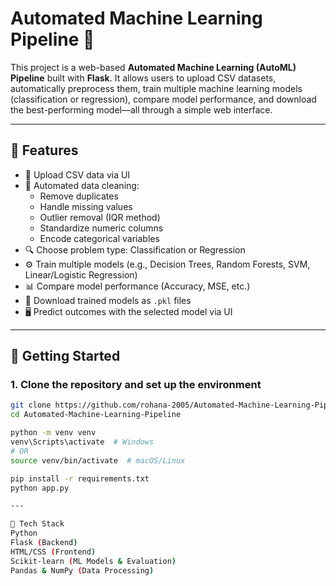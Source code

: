 # Automated Machine Learning Pipeline 🚀

This project is a web-based **Automated Machine Learning (AutoML) Pipeline** built with **Flask**. It allows users to upload CSV datasets, automatically preprocess them, train multiple machine learning models (classification or regression), compare model performance, and download the best-performing model—all through a simple web interface.

---

## 🔧 Features

- 📁 Upload CSV data via UI
- 🧹 Automated data cleaning:
  - Remove duplicates
  - Handle missing values
  - Outlier removal (IQR method)
  - Standardize numeric columns
  - Encode categorical variables
- 🔍 Choose problem type: Classification or Regression
- ⚙️ Train multiple models (e.g., Decision Trees, Random Forests, SVM, Linear/Logistic Regression)
- 📊 Compare model performance (Accuracy, MSE, etc.)
- 💾 Download trained models as `.pkl` files
- 🖥️ Predict outcomes with the selected model via UI

---

## 🚀 Getting Started

### 1. Clone the repository and set up the environment
```bash
git clone https://github.com/rohana-2005/Automated-Machine-Learning-Pipeline.git
cd Automated-Machine-Learning-Pipeline

python -m venv venv
venv\Scripts\activate  # Windows
# OR
source venv/bin/activate  # macOS/Linux

pip install -r requirements.txt
python app.py

---

🧰 Tech Stack
Python
Flask (Backend)
HTML/CSS (Frontend)
Scikit-learn (ML Models & Evaluation)
Pandas & NumPy (Data Processing)
